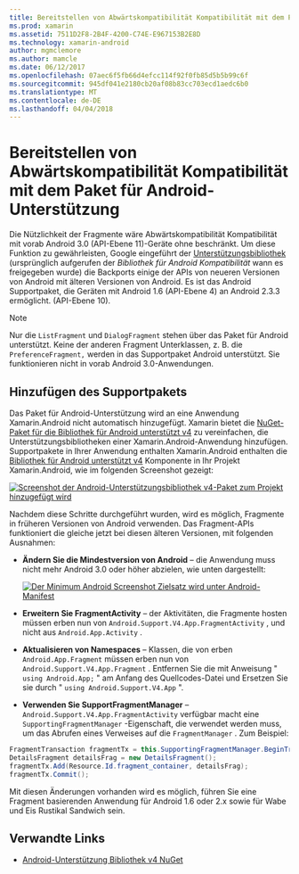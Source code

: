```yaml
---
title: Bereitstellen von Abwärtskompatibilität Kompatibilität mit dem Paket für Android-Unterstützung
ms.prod: xamarin
ms.assetid: 7511D2F8-2B4F-4200-C74E-E967153B2E8D
ms.technology: xamarin-android
author: mgmclemore
ms.author: mamcle
ms.date: 06/12/2017
ms.openlocfilehash: 07aec6f5fb66d4efcc114f92f0fb85d5b5b99c6f
ms.sourcegitcommit: 945df041e2180cb20af08b83cc703ecd1aedc6b0
ms.translationtype: MT
ms.contentlocale: de-DE
ms.lasthandoff: 04/04/2018
---
```

# <a name="providing-backwards-compatibility-with-the-android-support-package"></a>Bereitstellen von Abwärtskompatibilität Kompatibilität mit dem Paket für Android-Unterstützung

Die Nützlichkeit der Fragmente wäre Abwärtskompatibilität Kompatibilität mit vorab Android 3.0 (API-Ebene 11)-Geräte ohne beschränkt. Um diese Funktion zu gewährleisten, Google eingeführt der [Unterstützungsbibliothek](http://developer.android.com/sdk/compatibility-library.html) (ursprünglich aufgerufen der *Bibliothek für Android Kompatibilität* wann es freigegeben wurde) die Backports einige der APIs von neueren Versionen von Android mit älteren Versionen von Android. Es ist das Android Supportpaket, die Geräten mit Android 1.6 (API-Ebene 4) an Android 2.3.3 ermöglicht. (API-Ebene 10).

> [!NOTE]
> Nur die `ListFragment` und `DialogFragment` stehen über das Paket für Android unterstützt. Keine der anderen Fragment Unterklassen, z. B. die `PreferenceFragment,` werden in das Supportpaket Android unterstützt. Sie funktionieren nicht in vorab Android 3.0-Anwendungen. 


## <a name="adding-the-support-package"></a>Hinzufügen des Supportpakets

Das Paket für Android-Unterstützung wird an eine Anwendung Xamarin.Android nicht automatisch hinzugefügt. Xamarin bietet die [NuGet-Paket für die Bibliothek für Android unterstützt v4](https://www.nuget.org/packages/Xamarin.Android.Support.v4/) zu vereinfachen, die Unterstützungsbibliotheken einer Xamarin.Android-Anwendung hinzufügen. Supportpakete in Ihrer Anwendung enthalten Xamarin.Android enthalten die [Bibliothek für Android unterstützt v4](https://www.nuget.org/packages/Xamarin.Android.Support.v4/) Komponente in Ihr Projekt Xamarin.Android, wie im folgenden Screenshot gezeigt: 

[![Screenshot der Android-Unterstützungsbibliothek v4-Paket zum Projekt hinzugefügt wird](providing-backwards-compatibility-images/02-sml.png)](providing-backwards-compatibility-images/02.png#lightbox)

Nachdem diese Schritte durchgeführt wurden, wird es möglich, Fragmente in früheren Versionen von Android verwenden. Das Fragment-APIs funktioniert die gleiche jetzt bei diesen älteren Versionen, mit folgenden Ausnahmen: 

-   **Ändern Sie die Mindestversion von Android** &ndash; die Anwendung muss nicht mehr Android 3.0 oder höher abzielen, wie unten dargestellt: 

    [![Der Minimum Android Screenshot Zielsatz wird unter Android-Manifest](providing-backwards-compatibility-images/03-sml.png)](providing-backwards-compatibility-images/03.png#lightbox)

-   **Erweitern Sie FragmentActivity** &ndash; der Aktivitäten, die Fragmente hosten müssen erben nun von `Android.Support.V4.App.FragmentActivity` , und nicht aus `Android.App.Activity` . 

-   **Aktualisieren von Namespaces** &ndash; Klassen, die von erben `Android.App.Fragment` müssen erben nun von `Android.Support.V4.App.Fragment` . Entfernen Sie die mit Anweisung " `using Android.App;` " am Anfang des Quellcodes-Datei und Ersetzen Sie sie durch " `using Android.Support.V4.App` ". 

-   **Verwenden Sie SupportFragmentManager** &ndash; `Android.Support.V4.App.FragmentActivity` verfügbar macht eine `SupportingFragmentManager` -Eigenschaft, die verwendet werden muss, um das Abrufen eines Verweises auf die `FragmentManager` . Zum Beispiel: 

```csharp
FragmentTransaction fragmentTx = this.SupportingFragmentManager.BeginTransaction();
DetailsFragment detailsFrag = new DetailsFragment();
fragmentTx.Add(Resource.Id.fragment_container, detailsFrag);
fragmentTx.Commit();
```

Mit diesen Änderungen vorhanden wird es möglich, führen Sie eine Fragment basierenden Anwendung für Android 1.6 oder 2.x sowie für Wabe und Eis Rustikal Sandwich sein. 


## <a name="related-links"></a>Verwandte Links

- [Android-Unterstützung Bibliothek v4 NuGet](https://www.nuget.org/packages/Xamarin.Android.Support.v4/)
